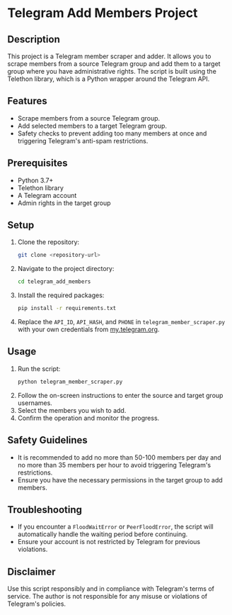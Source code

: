 # Telegram Add Members Project

## Description
This project is a Telegram member scraper and adder. It allows you to scrape members from a source Telegram group and add them to a target group where you have administrative rights. The script is built using the Telethon library, which is a Python wrapper around the Telegram API.

## Features
- Scrape members from a source Telegram group.
- Add selected members to a target Telegram group.
- Safety checks to prevent adding too many members at once and triggering Telegram's anti-spam restrictions.

## Prerequisites
- Python 3.7+
- Telethon library
- A Telegram account
- Admin rights in the target group

## Setup
1. Clone the repository:
   ```bash
   git clone <repository-url>
   ```
2. Navigate to the project directory:
   ```bash
   cd telegram_add_members
   ```
3. Install the required packages:
   ```bash
   pip install -r requirements.txt
   ```
4. Replace the `API_ID`, `API_HASH`, and `PHONE` in `telegram_member_scraper.py` with your own credentials from [my.telegram.org](https://my.telegram.org/apps).

## Usage
1. Run the script:
   ```bash
   python telegram_member_scraper.py
   ```
2. Follow the on-screen instructions to enter the source and target group usernames.
3. Select the members you wish to add.
4. Confirm the operation and monitor the progress.

## Safety Guidelines
- It is recommended to add no more than 50-100 members per day and no more than 35 members per hour to avoid triggering Telegram's restrictions.
- Ensure you have the necessary permissions in the target group to add members.

## Troubleshooting
- If you encounter a `FloodWaitError` or `PeerFloodError`, the script will automatically handle the waiting period before continuing.
- Ensure your account is not restricted by Telegram for previous violations.

## Disclaimer
Use this script responsibly and in compliance with Telegram's terms of service. The author is not responsible for any misuse or violations of Telegram's policies.
